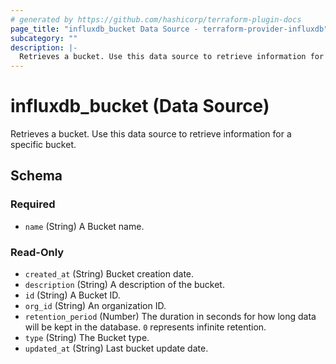 ```yaml
---
# generated by https://github.com/hashicorp/terraform-plugin-docs
page_title: "influxdb_bucket Data Source - terraform-provider-influxdb"
subcategory: ""
description: |-
  Retrieves a bucket. Use this data source to retrieve information for a specific bucket.
---
```


# influxdb_bucket (Data Source)

Retrieves a bucket. Use this data source to retrieve information for a specific bucket.



<!-- schema generated by tfplugindocs -->
## Schema

### Required

- `name` (String) A Bucket name.

### Read-Only

- `created_at` (String) Bucket creation date.
- `description` (String) A description of the bucket.
- `id` (String) A Bucket ID.
- `org_id` (String) An organization ID.
- `retention_period` (Number) The duration in seconds for how long data will be kept in the database. `0` represents infinite retention.
- `type` (String) The Bucket type.
- `updated_at` (String) Last bucket update date.
